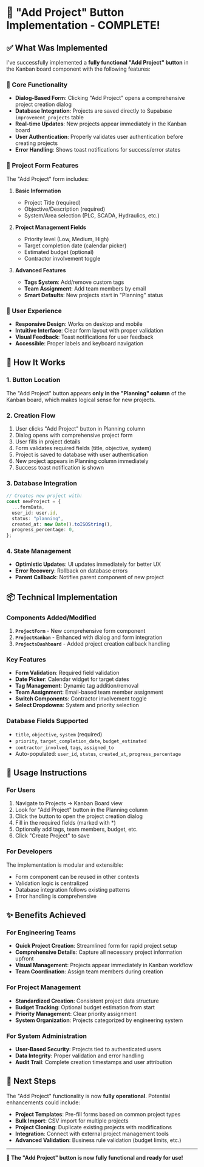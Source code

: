 # 🎯 **"Add Project" Button Implementation - COMPLETE!**

## ✅ **What Was Implemented**

I've successfully implemented a **fully functional "Add Project" button** in the Kanban board component with the following features:

### **🔧 Core Functionality**

- **Dialog-Based Form**: Clicking "Add Project" opens a comprehensive project creation dialog
- **Database Integration**: Projects are saved directly to Supabase `improvement_projects` table
- **Real-time Updates**: New projects appear immediately in the Kanban board
- **User Authentication**: Properly validates user authentication before creating projects
- **Error Handling**: Shows toast notifications for success/error states

### **📝 Project Form Features**

The "Add Project" form includes:

1. **Basic Information**

   - Project Title (required)
   - Objective/Description (required)
   - System/Area selection (PLC, SCADA, Hydraulics, etc.)

2. **Project Management Fields**

   - Priority level (Low, Medium, High)
   - Target completion date (calendar picker)
   - Estimated budget (optional)
   - Contractor involvement toggle

3. **Advanced Features**
   - **Tags System**: Add/remove custom tags
   - **Team Assignment**: Add team members by email
   - **Smart Defaults**: New projects start in "Planning" status

### **🎨 User Experience**

- **Responsive Design**: Works on desktop and mobile
- **Intuitive Interface**: Clear form layout with proper validation
- **Visual Feedback**: Toast notifications for user feedback
- **Accessible**: Proper labels and keyboard navigation

## **🚀 How It Works**

### **1. Button Location**

The "Add Project" button appears **only in the "Planning" column** of the Kanban board, which makes logical sense for new projects.

### **2. Creation Flow**

1. User clicks "Add Project" button in Planning column
2. Dialog opens with comprehensive project form
3. User fills in project details
4. Form validates required fields (title, objective, system)
5. Project is saved to database with user authentication
6. New project appears in Planning column immediately
7. Success toast notification is shown

### **3. Database Integration**

```typescript
// Creates new project with:
const newProject = {
  ...formData,
  user_id: user.id,
  status: "planning",
  created_at: new Date().toISOString(),
  progress_percentage: 0,
};
```

### **4. State Management**

- **Optimistic Updates**: UI updates immediately for better UX
- **Error Recovery**: Rollback on database errors
- **Parent Callback**: Notifies parent component of new project

## **📦 Technical Implementation**

### **Components Added/Modified**

1. **`ProjectForm`** - New comprehensive form component
2. **`ProjectKanban`** - Enhanced with dialog and form integration
3. **`ProjectsDashboard`** - Added project creation callback handling

### **Key Features**

- **Form Validation**: Required field validation
- **Date Picker**: Calendar widget for target dates
- **Tag Management**: Dynamic tag addition/removal
- **Team Assignment**: Email-based team member assignment
- **Switch Components**: Contractor involvement toggle
- **Select Dropdowns**: System and priority selection

### **Database Fields Supported**

- `title`, `objective`, `system` (required)
- `priority`, `target_completion_date`, `budget_estimated`
- `contractor_involved`, `tags`, `assigned_to`
- Auto-populated: `user_id`, `status`, `created_at`, `progress_percentage`

## **🎯 Usage Instructions**

### **For Users**

1. Navigate to Projects → Kanban Board view
2. Look for "Add Project" button in the Planning column
3. Click the button to open the project creation dialog
4. Fill in the required fields (marked with \*)
5. Optionally add tags, team members, budget, etc.
6. Click "Create Project" to save

### **For Developers**

The implementation is modular and extensible:

- Form component can be reused in other contexts
- Validation logic is centralized
- Database integration follows existing patterns
- Error handling is comprehensive

## **✨ Benefits Achieved**

### **For Engineering Teams**

- **Quick Project Creation**: Streamlined form for rapid project setup
- **Comprehensive Details**: Capture all necessary project information upfront
- **Visual Management**: Projects appear immediately in Kanban workflow
- **Team Coordination**: Assign team members during creation

### **For Project Management**

- **Standardized Creation**: Consistent project data structure
- **Budget Tracking**: Optional budget estimation from start
- **Priority Management**: Clear priority assignment
- **System Organization**: Projects categorized by engineering system

### **For System Administration**

- **User-Based Security**: Projects tied to authenticated users
- **Data Integrity**: Proper validation and error handling
- **Audit Trail**: Complete creation timestamps and user attribution

## **🔮 Next Steps**

The "Add Project" functionality is now **fully operational**. Potential enhancements could include:

- **Project Templates**: Pre-fill forms based on common project types
- **Bulk Import**: CSV import for multiple projects
- **Project Cloning**: Duplicate existing projects with modifications
- **Integration**: Connect with external project management tools
- **Advanced Validation**: Business rule validation (budget limits, etc.)

---

**🎉 The "Add Project" button is now fully functional and ready for use!**
